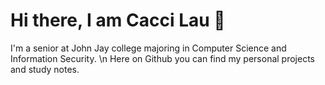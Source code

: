 # Hi there, I am Cacci Lau 👋

I'm a senior at John Jay college majoring in Computer Science and Information Security. \n
Here on Github you can find my personal projects and study notes.



